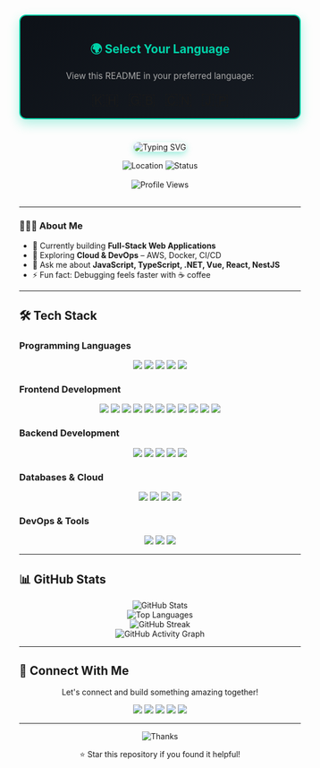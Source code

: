 <div align="center" style="margin-bottom: 24px; border: 2px solid #00D4AA; border-radius: 12px; padding: 16px; background: linear-gradient(145deg, #0D1117, #161B22); box-shadow: 0 8px 20px rgba(0,212,170,0.3);">
  <h2 style="color:#00D4AA;">🌍 Select Your Language</h2>
  <p style="font-size: 1.1em; color: #AAAAAA;">View this README in your preferred language:</p>
  <div style="display: flex; justify-content: center; gap: 16px; flex-wrap: wrap; margin-top: 12px;">
    <a href="README.kh.md" title="ខេមរភាសា" style="text-decoration: none; font-size: 2em;">🇰🇭</a>
    <a href="README.md" title="English" style="text-decoration: none; font-size: 2em;">🇬🇧</a>
    <a href="README.zh.md" title="中文" style="text-decoration: none; font-size: 2em;">🇨🇳</a>
    <a href="README.ja.md" title="日本語" style="text-decoration: none; font-size: 2em;">🇯🇵</a>
  </div>
</div>

<br>

<div align="center">
  <img src="https://readme-typing-svg.herokuapp.com?font=Fira+Code&weight=500&size=28&pause=1000&color=00D4AA&center=true&vCenter=true&width=650&height=50&lines=Hi+%F0%9F%91%8B%2C+I'm+Seanghor;Software+Engineer+from+Cambodia;Seeking+Remote+Opportunities" alt="Typing SVG" style="border-radius: 12px; box-shadow: 0 4px 12px rgba(0,212,170,0.4);" />
</div>

<div align="center" style="margin-top: 16px;">
  <img src="https://img.shields.io/badge/Location-Cambodia-00D4AA?style=for-the-badge&logo=location&logoColor=white" alt="Location" />
  <img src="https://img.shields.io/badge/Status-Open%20to%20Work-00D4AA?style=for-the-badge&logo=linkedin&logoColor=white" alt="Status" />
</div>

<br>

<div align="center">
  <img src="https://komarev.com/ghpvc/?username=seanghor&label=Profile%20views&color=00D4AA&style=for-the-badge" alt="Profile Views" />
</div>

<br>

---

### 👨🏻‍💻 About Me
- 🔭 Currently building **Full-Stack Web Applications**  
- 🌱 Exploring **Cloud & DevOps** – AWS, Docker, CI/CD  
- 💬 Ask me about **JavaScript, TypeScript, .NET, Vue, React, NestJS**  
- ⚡ Fun fact: Debugging feels faster with ☕ coffee  

---

## 🛠️ Tech Stack

### Programming Languages
<div align="center">
  <img src="https://img.shields.io/badge/JavaScript-000000?style=for-the-badge&logo=javascript&logoColor=white" />
  <img src="https://img.shields.io/badge/TypeScript-000000?style=for-the-badge&logo=typescript&logoColor=white" />
  <img src="https://img.shields.io/badge/C%23-000000?style=for-the-badge&logo=c-sharp&logoColor=white" />
  <img src="https://img.shields.io/badge/Python-000000?style=for-the-badge&logo=python&logoColor=white" />
  <img src="https://img.shields.io/badge/Go-000000?style=for-the-badge&logo=go&logoColor=white" />
</div>

### Frontend Development
<div align="center">
  <img src="https://img.shields.io/badge/HTML5-000000?style=for-the-badge&logo=html5&logoColor=white" />
  <img src="https://img.shields.io/badge/CSS3-000000?style=for-the-badge&logo=css3&logoColor=white" />
  <img src="https://img.shields.io/badge/JavaScript-000000?style=for-the-badge&logo=javascript&logoColor=white" />
  <img src="https://img.shields.io/badge/TypeScript-000000?style=for-the-badge&logo=typescript&logoColor=white" />
  <img src="https://img.shields.io/badge/React-000000?style=for-the-badge&logo=react&logoColor=white" />
  <img src="https://img.shields.io/badge/Vue.js-000000?style=for-the-badge&logo=vue.js&logoColor=white" />
  <img src="https://img.shields.io/badge/Vuex-000000?style=for-the-badge&logo=vuex&logoColor=white" />
  <img src="https://img.shields.io/badge/Pinia-000000?style=for-the-badge&logo=pinia&logoColor=white" />
  <img src="https://img.shields.io/badge/Tailwind_CSS-000000?style=for-the-badge&logo=tailwind-css&logoColor=white" />
  <img src="https://img.shields.io/badge/Ant%20Design%20Vue-000000?style=for-the-badge&logo=antdesign&logoColor=white" />
  <img src="https://img.shields.io/badge/Element%20Plus-000000?style=for-the-badge&logo=element&logoColor=white" />
</div>

### Backend Development
<div align="center">
  <img src="https://img.shields.io/badge/Node.js-000000?style=for-the-badge&logo=node.js&logoColor=white" />
  <img src="https://img.shields.io/badge/Express.js-000000?style=for-the-badge&logo=express&logoColor=white" />
  <img src="https://img.shields.io/badge/NestJS-000000?style=for-the-badge&logo=nestjs&logoColor=white" />
  <img src="https://img.shields.io/badge/ASP.NET-000000?style=for-the-badge&logo=dotnet&logoColor=white" />
  <img src="https://img.shields.io/badge/Go-000000?style=for-the-badge&logo=go&logoColor=white" />
</div>

### Databases & Cloud
<div align="center">
  <img src="https://img.shields.io/badge/MySQL-000000?style=for-the-badge&logo=mysql&logoColor=white" />
  <img src="https://img.shields.io/badge/PostgreSQL-000000?style=for-the-badge&logo=postgresql&logoColor=white" />
  <img src="https://img.shields.io/badge/MongoDB-000000?style=for-the-badge&logo=mongodb&logoColor=white" />
  <img src="https://img.shields.io/badge/AWS-000000?style=for-the-badge&logo=amazonaws&logoColor=white" />
</div>

### DevOps & Tools
<div align="center">
  <img src="https://img.shields.io/badge/Docker-000000?style=for-the-badge&logo=docker&logoColor=white" />
  <img src="https://img.shields.io/badge/Git-000000?style=for-the-badge&logo=git&logoColor=white" />
  <img src="https://img.shields.io/badge/Jenkins-000000?style=for-the-badge&logo=jenkins&logoColor=white" />
</div>

---

## 📊 GitHub Stats
<div align="center">
  <img src="https://github-readme-stats.vercel.app/api?username=seanghor&show_icons=true&theme=tokyonight&hide_border=true&bg_color=0D1117&title_color=00D4AA&icon_color=00D4AA&text_color=FFFFFF" alt="GitHub Stats" />
</div>

<div align="center">
  <img src="https://github-readme-stats.vercel.app/api/top-langs/?username=seanghor&layout=compact&theme=tokyonight&hide_border=true&bg_color=0D1117&title_color=00D4AA&text_color=FFFFFF" alt="Top Languages" />
</div>

<div align="center">
  <img src="https://github-readme-streak-stats.herokuapp.com/?user=seanghor&theme=tokyonight&hide_border=true&background=0D1117&stroke=00D4AA&ring=00D4AA&fire=00D4AA&currStreakNum=FFFFFF&currStreakLabel=00D4AA&sideNums=FFFFFF&sideLabels=00D4AA&dates=FFFFFF" alt="GitHub Streak" />
</div>

<div align="center">
  <img src="https://github-readme-activity-graph.vercel.app/graph?username=seanghor&theme=react-dark&hide_border=true&bg_color=0D1117&color=00D4AA&line=00D4AA&point=00D4AA&area=true&hide_title=true" alt="GitHub Activity Graph" />
</div>

---

## 🤝 Connect With Me

<div align="center">
  <p>Let's connect and build something amazing together!</p>

  <a href="https://seanghor-portfolio.vercel.app" target="_blank"><img src="https://img.shields.io/badge/Portfolio-543DE0?logo=about.me&logoColor=white&style=for-the-badge" /></a>
  <a href="https://fb.com/seanghor hai" target="_blank"><img src="https://img.shields.io/badge/Facebook-1877F2?style=for-the-badge&logo=facebook&logoColor=white" /></a>
  <a href="https://instagram.com/hshor_14" target="_blank"><img src="https://img.shields.io/badge/Instagram-E4405F?style=for-the-badge&logo=instagram&logoColor=white" /></a>
  <a href="https://t.me/h_seanghor" target="_blank"><img src="https://img.shields.io/badge/Telegram-26A5E4?style=for-the-badge&logo=telegram&logoColor=white" /></a>
  <a href="https://www.linkedin.com/in/seanghor-hai-376703299" target="_blank"><img src="https://img.shields.io/badge/LinkedIn-0A66C2?style=for-the-badge&logo=linkedin&logoColor=white" /></a>
</div>

---

<div align="center">
  <img src="https://img.shields.io/badge/Thanks%20for%20visiting!-00D4AA?style=for-the-badge&logo=github&logoColor=white" alt="Thanks" />
  
  <p>⭐ Star this repository if you found it helpful!</p>
</div>

